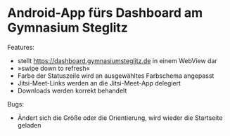 # Android-App fürs Dashboard am Gymnasium Steglitz

Features:

- stellt https://dashboard.gymnasiumsteglitz.de in einem WebView dar
- »swipe down to refresh«
- Farbe der Statuszeile wird an ausgewähltes Farbschema angepasst
- Jitsi-Meet-Links werden an die Jitsi-Meet-App delegiert
- Downloads werden korrekt behandelt

Bugs:

- Ändert sich die Größe oder die Orientierung, wird wieder die Startseite geladen
